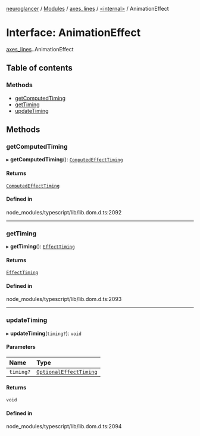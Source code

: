 [neuroglancer](../README.md) / [Modules](../modules.md) / [axes\_lines](../modules/axes_lines.md) / [<internal\>](../modules/axes_lines._internal_.md) / AnimationEffect

# Interface: AnimationEffect

[axes_lines](../modules/axes_lines.md).[<internal>](../modules/axes_lines._internal_.md).AnimationEffect

## Table of contents

### Methods

- [getComputedTiming](axes_lines._internal_.AnimationEffect.md#getcomputedtiming)
- [getTiming](axes_lines._internal_.AnimationEffect.md#gettiming)
- [updateTiming](axes_lines._internal_.AnimationEffect.md#updatetiming)

## Methods

### getComputedTiming

▸ **getComputedTiming**(): [`ComputedEffectTiming`](axes_lines._internal_.ComputedEffectTiming.md)

#### Returns

[`ComputedEffectTiming`](axes_lines._internal_.ComputedEffectTiming.md)

#### Defined in

node_modules/typescript/lib/lib.dom.d.ts:2092

___

### getTiming

▸ **getTiming**(): [`EffectTiming`](axes_lines._internal_.EffectTiming.md)

#### Returns

[`EffectTiming`](axes_lines._internal_.EffectTiming.md)

#### Defined in

node_modules/typescript/lib/lib.dom.d.ts:2093

___

### updateTiming

▸ **updateTiming**(`timing?`): `void`

#### Parameters

| Name | Type |
| :------ | :------ |
| `timing?` | [`OptionalEffectTiming`](axes_lines._internal_.OptionalEffectTiming.md) |

#### Returns

`void`

#### Defined in

node_modules/typescript/lib/lib.dom.d.ts:2094
